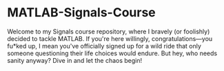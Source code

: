# MATLAB-Signals-Course
Welcome to my Signals course repository, where I bravely (or foolishly) decided to tackle MATLAB. If you're here willingly, congratulations—you fu*ked up, I mean you've officially signed up for a wild ride that only someone questioning their life choices would endure. But hey, who needs sanity anyway? Dive in and let the chaos begin!
